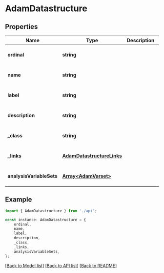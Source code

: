 # AdamDatastructure


## Properties

Name | Type | Description | Notes
------------ | ------------- | ------------- | -------------
**ordinal** | **string** |  | [optional] [default to undefined]
**name** | **string** |  | [optional] [default to undefined]
**label** | **string** |  | [optional] [default to undefined]
**description** | **string** |  | [optional] [default to undefined]
**_class** | **string** |  | [optional] [default to undefined]
**_links** | [**AdamDatastructureLinks**](AdamDatastructureLinks.md) |  | [optional] [default to undefined]
**analysisVariableSets** | [**Array&lt;AdamVarset&gt;**](AdamVarset.md) |  | [optional] [default to undefined]

## Example

```typescript
import { AdamDatastructure } from './api';

const instance: AdamDatastructure = {
    ordinal,
    name,
    label,
    description,
    _class,
    _links,
    analysisVariableSets,
};
```

[[Back to Model list]](../README.md#documentation-for-models) [[Back to API list]](../README.md#documentation-for-api-endpoints) [[Back to README]](../README.md)

